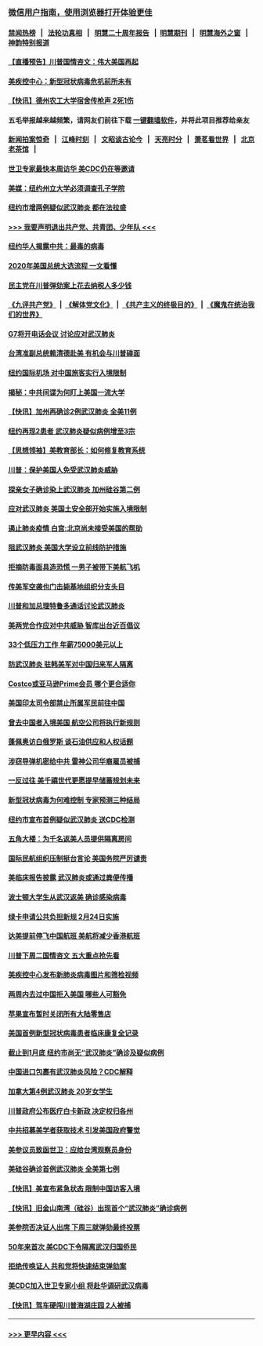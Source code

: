 ### [微信用户指南，使用浏览器打开体验更佳](https://github.com/gfw-breaker/banned-news1/blob/master/indexes/wechat-guide.md?t=0)
#### [禁闻热榜](热点新闻.md?t=0)  &nbsp;&nbsp;|&nbsp;&nbsp; [法轮功真相](https://github.com/gfw-breaker/truth/blob/master/README.md?t=0) &nbsp;&nbsp;|&nbsp;&nbsp; [明慧二十周年报告](https://github.com/gfw-breaker/mh-reports/blob/master/README.md?t=0) &nbsp;&nbsp;|&nbsp;&nbsp;[明慧期刊](https://github.com/gfw-breaker/mh-qikan) &nbsp;&nbsp;|&nbsp;&nbsp; [明慧海外之窗](https://github.com/gfw-breaker/mh-news/blob/master/README.md?t=0) &nbsp;&nbsp;|&nbsp;&nbsp; [神韵特别报道](https://github.com/gfw-breaker/mh-news/blob/master/shenyun.md?t=0)
#### [【直播预告】川普国情咨文：伟大美国再起](../pages/nsc412/n11842079.md?t=02040644) 
#### [美疾控中心：新型冠状病毒危机前所未有](../pages/nsc412/n11842406.md?t=02040644) 
#### [【快讯】德州农工大学宿舍传枪声 2死1伤](../pages/nsc412/n11842279.md?t=02040644) 
#### 五毛举报越来越频繁，请网友们前往下载 [一键翻墙软件](https://github.com/gfw-breaker/ssr-accounts)，并将此项目推荐给亲友
#### [新闻拍案惊奇](https://github.com/gfw-breaker/banned-news1/blob/master/pages/link4.md) &nbsp;&nbsp;|&nbsp;&nbsp; [江峰时刻](https://github.com/gfw-breaker/banned-news1/blob/master/pages/link4.md) &nbsp;&nbsp;|&nbsp;&nbsp; [文昭谈古论今](https://github.com/gfw-breaker/banned-news1/blob/master/pages/link4.md) &nbsp;&nbsp;|&nbsp;&nbsp; [天亮时分](https://github.com/gfw-breaker/banned-news1/blob/master/pages/link4.md) &nbsp;&nbsp;|&nbsp;&nbsp; [萧茗看世界](https://github.com/gfw-breaker/banned-news1/blob/master/pages/link4.md) &nbsp;&nbsp;|&nbsp;&nbsp; [北京老茶馆](https://github.com/gfw-breaker/banned-news1/blob/master/pages/link4.md) &nbsp;&nbsp;|&nbsp;&nbsp; 
#### [世卫专家最快本周访华 美CDC仍在等邀请](../pages/nsc412/n11842198.md?t=02040644) 
#### [美媒：纽约州立大学必须调查孔子学院](../pages/nsc412/n11840637.md?t=02040644) 
#### [纽约市增两例疑似武汉肺炎 都在法拉盛](../pages/nsc412/n11840625.md?t=02040644) 
#### [>>> 我要声明退出共产党、共青团、少年队 <<<](https://github.com/begood0513/goodnews/blob/master/quit/letter.md) 
#### [纽约华人揭露中共：最毒的病毒](../pages/nsc412/n11840631.md?t=02040644) 
#### [2020年美国总统大选流程 一文看懂](../pages/nsc412/n11842056.md?t=02040644) 
#### [民主党在川普弹劾案上花去纳税人多少钱](../pages/nsc412/n11841941.md?t=02040644) 
#### [《九评共产党》](https://github.com/begood0513/9ping.md/blob/master/README.md) &nbsp;|&nbsp; [《解体党文化》](../../../../jtdwh.md/blob/master/README.md)  &nbsp;|&nbsp; [《共产主义的终极目的》](../../../../gczydzjmd.md/blob/master/README.md) &nbsp;|&nbsp; [《魔鬼在统治我们的世界》](../../../../mgztzwmdsj.md/blob/master/README.md) 
#### [G7将开电话会议 讨论应对武汉肺炎](../pages/nsc412/n11841658.md?t=02040644) 
#### [台湾准副总统赖清德赴美 有机会与川普碰面](../pages/nsc412/n11841332.md?t=02040644) 
#### [纽约国际机场  对中国旅客实行入境限制](../pages/nsc412/n11840619.md?t=02040644) 
#### [揭秘：中共间谍为何盯上美国一流大学](../pages/nsc412/n11840270.md?t=02040644) 
#### [【快讯】加州再确诊2例武汉肺炎 全美11例](../pages/nsc412/n11840339.md?t=02040644) 
#### [纽约再现2患者 武汉肺炎疑似病例增至3宗](../pages/nsc412/n11840010.md?t=02040644) 
#### [【思想领袖】美教育部长：如何修复教育系统](../pages/nsc412/n11690865.md?t=02040644) 
#### [川普：保护美国人免受武汉肺炎威胁](../pages/nsc412/n11839718.md?t=02040644) 
#### [探亲女子确诊染上武汉肺炎 加州硅谷第二例](../pages/nsc412/n11839784.md?t=02040644) 
#### [应对武汉肺炎 美国土安全部开始实施入境限制](../pages/nsc412/n11839729.md?t=02040644) 
#### [遏止肺炎疫情 白宫:北京尚未接受美国的帮助](../pages/nsc412/n11839660.md?t=02040644) 
#### [阻武汉肺炎 美国大学设立前线防护措施](../pages/nsc412/n11839479.md?t=02040644) 
#### [拒摘防毒面具造恐慌 一男子被带下美航飞机](../pages/nsc412/n11839455.md?t=02040644) 
#### [传美军空袭也门击毙基地组织分支头目](../pages/nsc412/n11839210.md?t=02040644) 
#### [川普和加总理特鲁多通话讨论武汉肺炎](../pages/nsc412/n11839128.md?t=02040644) 
#### [美两党合作应对中共威胁 智库出台近百倡议](../pages/nsc412/n11838437.md?t=02040644) 
#### [33个低压力工作 年薪75000美元以上](../pages/nsc412/n11834441.md?t=02040644) 
#### [防武汉肺炎 驻韩美军对中国归来军人隔离](../pages/nsc412/n11838970.md?t=02040644) 
#### [Costco或亚马逊Prime会员 哪个更合适你](../pages/nsc412/n11834459.md?t=02040644) 
#### [美国印太司令部禁止所属军民前往中国](../pages/nsc412/n11838418.md?t=02040644) 
#### [曾去中国者入境美国 航空公司将执行新规则](../pages/nsc412/n11838375.md?t=02040644) 
#### [蓬佩奥访白俄罗斯 谈石油供应和人权话题](../pages/nsc412/n11838242.md?t=02040644) 
#### [涉窃导弹机密给中共 雷神公司华裔雇员被捕](../pages/nsc412/n11838129.md?t=02040644) 
#### [一反过往 美千禧世代更愿提早储蓄规划未来](../pages/nsc412/n11837601.md?t=02040644) 
#### [新型冠状病毒为何难控制 专家预测三种结局](../pages/nsc412/n11838002.md?t=02040644) 
#### [纽约市宣布首例疑似武汉肺炎 送CDC检测](../pages/nsc412/n11837852.md?t=02040644) 
#### [五角大楼：为千名返美人员提供隔离房间](../pages/nsc412/n11837831.md?t=02040644) 
#### [国际民航组织压制挺台言论 美国务院严厉谴责](../pages/nsc412/n11837791.md?t=02040644) 
#### [美临床报告披露 武汉肺炎或通过粪便传播](../pages/nsc412/n11837626.md?t=02040644) 
#### [波士顿大学生从武汉返美 确诊感染病毒](../pages/nsc412/n11837580.md?t=02040644) 
#### [绿卡申请公共负担新规 2月24日实施](../pages/nsc412/n11836634.md?t=02040644) 
#### [达美提前停飞中国航班 美航将减少香港航班](../pages/nsc412/n11837649.md?t=02040644) 
#### [川普下周二国情咨文 五大重点抢先看](../pages/nsc412/n11837512.md?t=02040644) 
#### [美疾控中心发布新肺炎病毒图片和筛检视频](../pages/nsc412/n11837491.md?t=02040644) 
#### [两周内去过中国拒入美国 哪些人可豁免](../pages/nsc412/n11837400.md?t=02040644) 
#### [苹果宣布暂时关闭所有大陆零售店](../pages/nsc412/n11837097.md?t=02040644) 
#### [美国首例新型冠状病毒患者临床康复全记录](../pages/nsc412/n11836513.md?t=02040644) 
#### [截止到1月底  纽约市尚无“武汉肺炎”确诊及疑似病例](../pages/nsc412/n11836657.md?t=02040644) 
#### [中国进口包裹有武汉肺炎风险？CDC解释](../pages/nsc412/n11836321.md?t=02040644) 
#### [加拿大第4例武汉肺炎 20岁女学生](../pages/nsc412/n11836537.md?t=02040644) 
#### [川普政府公布医疗白卡新政 决定权归各州](../pages/nsc412/n11836336.md?t=02040644) 
#### [中共招募美学者获取技术 引发美国政府警觉](../pages/nsc412/n11836277.md?t=02040644) 
#### [美参议员致函世卫：应给台湾观察员身份](../pages/nsc412/n11836183.md?t=02040644) 
#### [美硅谷确诊首例武汉肺炎 全美第七例](../pages/nsc412/n11836093.md?t=02040644) 
#### [【快讯】美宣布紧急状态 限制中国访客入境](../pages/nsc412/n11836030.md?t=02040644) 
#### [【快讯】旧金山南湾（硅谷）出现首个“武汉肺炎”确诊病例](../pages/nsc412/n11836084.md?t=02040644) 
#### [美参院否决证人出席 下周三就弹劾最终投票](../pages/nsc412/n11835900.md?t=02040644) 
#### [50年来首次 美CDC下令隔离武汉归国侨民](../pages/nsc412/n11835854.md?t=02040644) 
#### [拒绝传唤证人 共和党将快速结束弹劾案](../pages/nsc412/n11835573.md?t=02040644) 
#### [美CDC加入世卫专家小组 将赴华调研武汉病毒](../pages/nsc412/n11835584.md?t=02040644) 
#### [【快讯】驾车硬闯川普海湖庄园 2人被捕](../pages/nsc412/n11835785.md?t=02040644) 

----
#### [ >>> 更早内容 <<< ](../indexes/nsc412-earlier.md)
